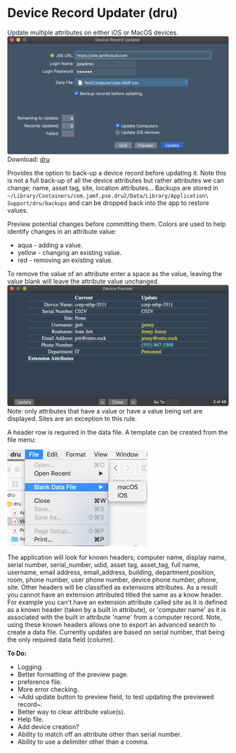 # Device Record Updater (dru)
Update multiple attributes on either iOS or MacOS devices.
![alt text](https://github.com/BIG-RAT/dru/blob/master/images/dru.png "Device Record Updater")
Download: [dru](https://github.com/BIG-RAT/dru/releases/download/current/dru.zip)

Provides the option to back-up a device record before updating it.  Note this is not a full back-up of all the device attributes but rather attributes we can change; name, asset tag, site, location attributes...  Backups are stored in ```~/Library/Containers/com.jamf.pse.dru2/Data/Library/Application\ Support/dru/backups``` and can be dropped back into the app to restore values.

Preview potential changes before committing them.
Colors are used to help identify changes in an attribute value:
* aqua - adding a value.
* yellow - changing an existing value.
* red - removing an existing value.

To remove the value of an attribute enter a space as the value, leaving the value blank will leave the attribute value unchanged.
![alt text](https://github.com/BIG-RAT/dru/blob/master/images/dru.preview.png "Preview")
Note: only attributes that have a value or have a value being set are displayed.  Sites are an exception to this rule.

A header row is required in the data file.  A template can be created from the file menu:

![alt text](https://github.com/BIG-RAT/dru/blob/master/images/dru.sampleFile.png "Template")

The application will look for known headers; computer name, display name, serial number, serial_number, udid, asset tag, asset_tag, full name, username, email address, email_address, building, department,position, room, phone number, user phone number, device phone number, phone, site.  Other headers will be classified as extensions attributes.  As a result you cannot have an extension attributed titled the same as a know header.  For example you can't have an extension attribute called site as it is defined as a known header (taken by a built in attribute), or 'computer name' as it is associated with the built in attribute 'name' from a computer record.  Note, using these known headers allows one to export an advanced search to create a data file.
Currently updates are based on serial number, that being the only required data field (column).

**To Do:**
* Logging.
* Better formatting of the preview page.
* preference file.
* More error checking.
* ~Add update button to preview field, to test updating the previewed record~.
* Better way to clear attribute value(s).
* Help file.
* Add device creation?
* Ability to match off an attribute other than serial number.
* Ability to use a delimiter other than a comma.
